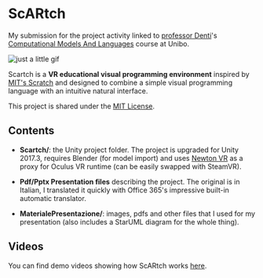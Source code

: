 # ScARtch #

My submission for the project activity linked to [professor Denti](https://www.unibo.it/sitoweb/enrico.denti)'s [Computational Models And Languages](http://www.engineeringarchitecture.unibo.it/en/programmes/course-unit-catalogue/course-unit/2017/385374) course at Unibo.  

![just a little gif](https://bitbucket.org/mbosc/scartch/raw/master/mount.gif)

Scartch is a **VR educational visual programming environment** inspired by [MIT's Scratch](https://scratch.mit.edu/) and designed to combine a simple visual programming language with an intuitive natural interface.  

This project is shared under the [MIT License](https://en.wikipedia.org/wiki/MIT_License).

## Contents ##

+ **Scartch/**: the Unity project folder. The project is upgraded for Unity 2017.3, requires Blender (for model import) and uses [Newton VR](http://www.newtonvr.com/) as a proxy for Oculus VR runtime (can be easily swapped with SteamVR).

+ **Pdf/Pptx Presentation files** describing the project. The original is in Italian, I translated it quickly with Office 365's impressive built-in automatic translator.

+ **MaterialePresentazione/**: images, pdfs and other files that I used for my presentation (also includes a StarUML diagram for the whole thing).

## Videos ##

You can find demo videos showing how ScARtch works [here](https://www.youtube.com/watch?v=3RVP2pm3tRE&list=PLcXXJlO91aGE2gXN3eb4uL39etlY0Cb5c).